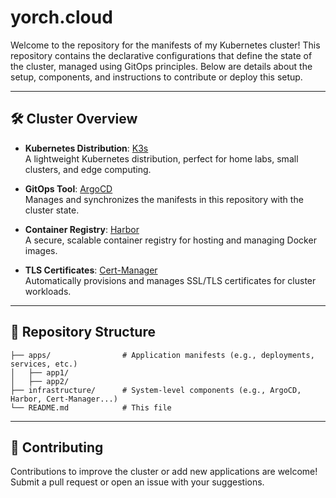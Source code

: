 # yorch.cloud


Welcome to the repository for the manifests of my Kubernetes cluster! This repository contains the declarative configurations that define the state of the cluster, managed using GitOps principles. Below are details about the setup, components, and instructions to contribute or deploy this setup.

---

## 🛠️ Cluster Overview

- **Kubernetes Distribution**: [K3s](https://k3s.io/)  
  A lightweight Kubernetes distribution, perfect for home labs, small clusters, and edge computing.

- **GitOps Tool**: [ArgoCD](https://argo-cd.readthedocs.io/)  
  Manages and synchronizes the manifests in this repository with the cluster state.

- **Container Registry**: [Harbor](https://goharbor.io/)  
  A secure, scalable container registry for hosting and managing Docker images.

- **TLS Certificates**: [Cert-Manager](https://cert-manager.io/)  
  Automatically provisions and manages SSL/TLS certificates for cluster workloads.

---

## 📂 Repository Structure

```plaintext
├── apps/                # Application manifests (e.g., deployments, services, etc.)
│   ├── app1/
│   ├── app2/
├── infrastructure/      # System-level components (e.g., ArgoCD, Harbor, Cert-Manager...)
└── README.md            # This file
```

---

## 🤝 Contributing

Contributions to improve the cluster or add new applications are welcome! Submit a pull request or open an issue with your suggestions.
